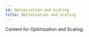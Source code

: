 ```yaml
---
id: Optimization-and-Scaling
title: Optimization and Scaling
---
```


Content for Optimization and Scaling.
